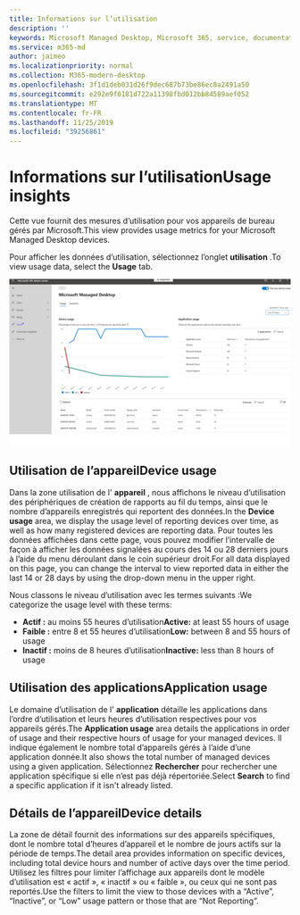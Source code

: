 ```yaml
---
title: Informations sur l’utilisation
description: ''
keywords: Microsoft Managed Desktop, Microsoft 365, service, documentation
ms.service: m365-md
author: jaimeo
ms.localizationpriority: normal
ms.collection: M365-modern-desktop
ms.openlocfilehash: 3f1d1deb031d26f9dec687b73be86ec8a2491a50
ms.sourcegitcommit: e292e9f0181d722a11398fbd012bb84589aef052
ms.translationtype: MT
ms.contentlocale: fr-FR
ms.lasthandoff: 11/25/2019
ms.locfileid: "39256861"
---
```

# <a name="usage-insights"></a><span data-ttu-id="5edea-103">Informations sur l’utilisation</span><span class="sxs-lookup"><span data-stu-id="5edea-103">Usage insights</span></span>
<span data-ttu-id="5edea-104">Cette vue fournit des mesures d’utilisation pour vos appareils de bureau gérés par Microsoft.</span><span class="sxs-lookup"><span data-stu-id="5edea-104">This view provides usage metrics for your Microsoft Managed Desktop devices.</span></span> 

<span data-ttu-id="5edea-105">Pour afficher les données d’utilisation, sélectionnez l’onglet **utilisation** .</span><span class="sxs-lookup"><span data-stu-id="5edea-105">To view usage data, select the **Usage** tab.</span></span>

![Volet d’utilisation](images/insights_usage.png)

## <a name="device-usage"></a><span data-ttu-id="5edea-107">Utilisation de l’appareil</span><span class="sxs-lookup"><span data-stu-id="5edea-107">Device usage</span></span>

<span data-ttu-id="5edea-108">Dans la zone utilisation de l' **appareil** , nous affichons le niveau d’utilisation des périphériques de création de rapports au fil du temps, ainsi que le nombre d’appareils enregistrés qui reportent des données.</span><span class="sxs-lookup"><span data-stu-id="5edea-108">In the **Device usage** area, we display the usage level of reporting devices over time, as well as how many registered devices are reporting data.</span></span> <span data-ttu-id="5edea-109">Pour toutes les données affichées dans cette page, vous pouvez modifier l’intervalle de façon à afficher les données signalées au cours des 14 ou 28 derniers jours à l’aide du menu déroulant dans le coin supérieur droit.</span><span class="sxs-lookup"><span data-stu-id="5edea-109">For all data displayed on this page, you can change the interval to view reported data in either the last 14 or 28 days by using the drop-down menu in the upper right.</span></span>

<span data-ttu-id="5edea-110">Nous classons le niveau d’utilisation avec les termes suivants :</span><span class="sxs-lookup"><span data-stu-id="5edea-110">We categorize the usage level with these terms:</span></span>

- <span data-ttu-id="5edea-111">**Actif :** au moins 55 heures d’utilisation</span><span class="sxs-lookup"><span data-stu-id="5edea-111">**Active:** at least 55 hours of usage</span></span>
- <span data-ttu-id="5edea-112">**Faible :** entre 8 et 55 heures d’utilisation</span><span class="sxs-lookup"><span data-stu-id="5edea-112">**Low:** between 8 and 55 hours of usage</span></span>
- <span data-ttu-id="5edea-113">**Inactif :** moins de 8 heures d’utilisation</span><span class="sxs-lookup"><span data-stu-id="5edea-113">**Inactive:** less than 8 hours of usage</span></span>




## <a name="application-usage"></a><span data-ttu-id="5edea-114">Utilisation des applications</span><span class="sxs-lookup"><span data-stu-id="5edea-114">Application usage</span></span>

<span data-ttu-id="5edea-115">Le domaine d’utilisation de l' **application** détaille les applications dans l’ordre d’utilisation et leurs heures d’utilisation respectives pour vos appareils gérés.</span><span class="sxs-lookup"><span data-stu-id="5edea-115">The **Application usage** area details the applications in order of usage and their respective hours of usage for your managed devices.</span></span> <span data-ttu-id="5edea-116">Il indique également le nombre total d’appareils gérés à l’aide d’une application donnée.</span><span class="sxs-lookup"><span data-stu-id="5edea-116">It also shows the total number of managed devices using a given application.</span></span> <span data-ttu-id="5edea-117">Sélectionnez **Rechercher** pour rechercher une application spécifique si elle n’est pas déjà répertoriée.</span><span class="sxs-lookup"><span data-stu-id="5edea-117">Select **Search** to find a specific application if it isn't already listed.</span></span>


## <a name="device-details"></a><span data-ttu-id="5edea-118">Détails de l’appareil</span><span class="sxs-lookup"><span data-stu-id="5edea-118">Device details</span></span>
<span data-ttu-id="5edea-119">La zone de détail fournit des informations sur des appareils spécifiques, dont le nombre total d’heures d’appareil et le nombre de jours actifs sur la période de temps.</span><span class="sxs-lookup"><span data-stu-id="5edea-119">The detail area provides information on specific devices, including total device hours and number of active days over the time period.</span></span> <span data-ttu-id="5edea-120">Utilisez les filtres pour limiter l’affichage aux appareils dont le modèle d’utilisation est « actif », « inactif » ou « faible », ou ceux qui ne sont pas reportés.</span><span class="sxs-lookup"><span data-stu-id="5edea-120">Use the filters to limit the view to those devices with a “Active”, “Inactive”, or “Low” usage pattern or those that are “Not Reporting”.</span></span> 